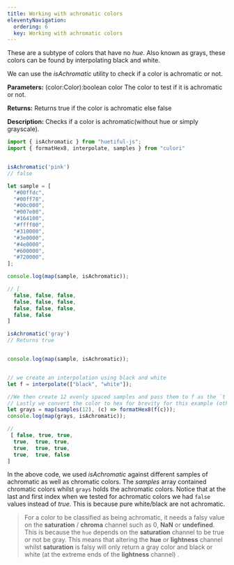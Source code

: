 ```yaml
---
title: Working with achromatic colors
eleventyNavigation:
  ordering: 6
  key: Working with achromatic colors
---
```




These are a subtype of colors that have no *hue*. Also known as grays, these colors can be found by interpolating black and white. 

We can use the *isAchromatic* utility to check if a color is achromatic or not.

**Parameters:**
(color:Color):boolean
color The color to test if it is achromatic or not.

**Returns:**
Returns true if the color is achromatic else false

**Description:**
Checks if a color is achromatic(without hue or simply grayscale).

```javascript
import { isAchromatic } from "huetiful-js";
import { formatHex8, interpolate, samples } from "culori"


isAchromatic('pink')
// false

let sample = [
  "#00ffdc",
  "#00ff78",
  "#00c000",
  "#007e00",
  "#164100",
  "#ffff00",
  "#310000",
  "#3e0000",
  "#4e0000",
  "#600000",
  "#720000",
];

console.log(map(sample, isAchromatic));

// [
  false, false, false,
  false, false, false,
  false, false, false,
  false, false
]

isAchromatic('gray')
// Returns true


console.log(map(sample, isAchromatic));


// we create an interpolation using black and white
let f = interpolate(["black", "white"]);

//We then create 12 evenly spaced samples and pass them to f as the `t` param required by an interpolating function.
// Lastly we convert the color to hex for brevity for this example (otherwise color objects work fine too.)
let grays = map(samples(12), (c) => formatHex8(f(c)));
console.log(map(grays, isAchromatic));

// 
 [ false, true, true,
  true,  true, true,
  true,  true, true,
  true,  true, false
]

```

In the above code, we used *isAchromatic* against different samples of achromatic as well as chromatic colors. The *samples* array contained chromatic colors whilst `grays` holds the achromatic colors. Notice that at the last and first index when we tested for achromatic colors we had `false` values instead of *true*. This is because pure white/black are not achromatic.

> For a color to be classified as being achromatic, it needs a falsy value on the **saturation** / **chroma** channel such as 0, **NaN** or **undefined**. This is because the `hue` depends on the **saturation** channel to be true or not be gray. This means that altering the **hue** or **lightness** channel whilst **saturation** is falsy will only return a gray color and black or white (at the extreme ends of the **lightness** channel) .
